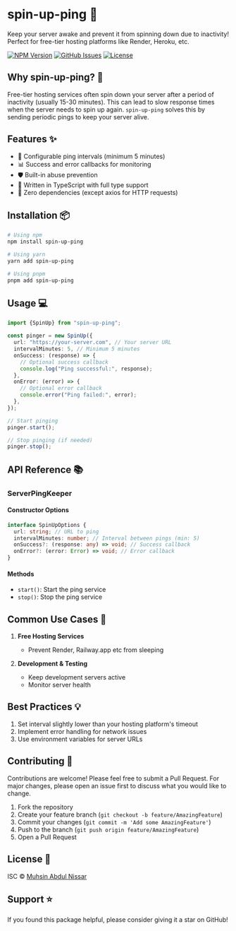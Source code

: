 # spin-up-ping 🚀

Keep your server awake and prevent it from spinning down due to inactivity! Perfect for free-tier hosting platforms like Render, Heroku, etc.

[![NPM Version](https://img.shields.io/npm/v/spin-up-ping)](https://www.npmjs.com/package/spin-up-ping)
[![GitHub Issues](https://img.shields.io/github/issues/Muhsin-42/spin-up-ping)](https://github.com/Muhsin-42/spin-up-ping/issues)
[![License](https://img.shields.io/npm/l/spin-up-ping)](https://github.com/Muhsin-42/spin-up-ping/blob/main/LICENSE)

<!-- [![Downloads](https://img.shields.io/npm/dt/spin-up-ping)](https://www.npmjs.com/package/spin-up-ping) -->
<!-- [![GitHub Stars](https://img.shields.io/github/stars/Muhsin-42/spin-up-ping)](https://github.com/Muhsin-42/spin-up-ping/stargazers) -->

## Why spin-up-ping? 🤔

Free-tier hosting services often spin down your server after a period of inactivity (usually 15-30 minutes). This can lead to slow response times when the server needs to spin up again. `spin-up-ping` solves this by sending periodic pings to keep your server alive.

## Features ✨

- 🔄 Configurable ping intervals (minimum 5 minutes)
- 📊 Success and error callbacks for monitoring
- 🛡️ Built-in abuse prevention
- 💪 Written in TypeScript with full type support
- 🎯 Zero dependencies (except axios for HTTP requests)

## Installation 📦

```bash
# Using npm
npm install spin-up-ping

# Using yarn
yarn add spin-up-ping

# Using pnpm
pnpm add spin-up-ping
```

## Usage 💻

```typescript
import {SpinUp} from "spin-up-ping";

const pinger = new SpinUp({
  url: "https://your-server.com", // Your server URL
  intervalMinutes: 5, // Minimum 5 minutes
  onSuccess: (response) => {
    // Optional success callback
    console.log("Ping successful:", response);
  },
  onError: (error) => {
    // Optional error callback
    console.error("Ping failed:", error);
  },
});

// Start pinging
pinger.start();

// Stop pinging (if needed)
pinger.stop();
```

## API Reference 📚

### ServerPingKeeper

#### Constructor Options

```typescript
interface SpinUpOptions {
  url: string; // URL to ping
  intervalMinutes: number; // Interval between pings (min: 5)
  onSuccess?: (response: any) => void; // Success callback
  onError?: (error: Error) => void; // Error callback
}
```

#### Methods

- `start()`: Start the ping service
- `stop()`: Stop the ping service

## Common Use Cases 🎯

1. **Free Hosting Services**

   - Prevent Render, Railway.app etc from sleeping

2. **Development & Testing**
   - Keep development servers active
   - Monitor server health

## Best Practices 💡

1. Set interval slightly lower than your hosting platform's timeout
2. Implement error handling for network issues
3. Use environment variables for server URLs

## Contributing 🤝

Contributions are welcome! Please feel free to submit a Pull Request. For major changes, please open an issue first to discuss what you would like to change.

1. Fork the repository
2. Create your feature branch (`git checkout -b feature/AmazingFeature`)
3. Commit your changes (`git commit -m 'Add some AmazingFeature'`)
4. Push to the branch (`git push origin feature/AmazingFeature`)
5. Open a Pull Request

## License 📄

ISC © [Muhsin Abdul Nissar](https://github.com/Muhsin-42)

## Support ⭐

If you found this package helpful, please consider giving it a star on GitHub!
